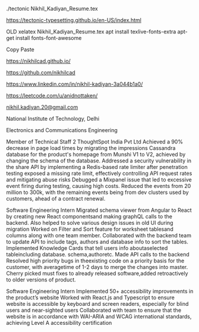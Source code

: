 ./tectonic Nikhil_Kadiyan_Resume.tex

https://tectonic-typesetting.github.io/en-US/index.html





OLD
xelatex Nikhil_Kadiyan_Resume.tex
apt install texlive-fonts-extra
apt-get install fonts-font-awesome


Copy Paste

https://nikhilcad.github.io/

https://github.com/nikhilcad

https://www.linkedin.com/in/nikhil-kadiyan-3a044b1a0/

https://leetcode.com/u/anidnottaken/

nikhil.kadiyan.20@gmail.com

National Institute of Technology, Delhi

Electronics and Communications Engineering

Member of Technical Staff 2
ThoughtSpot India Pvt Ltd
Achieved a 90% decrease in page load times by migrating the impressions Cassandra database for the product's homepage from Munshi V1 to V2, achieved by changing the schema of the database.
Addressed a security vulnerability in the share API by implementing a Redis-based rate limiter after penetration testing exposed a missing rate limit, effectively controlling API request rates and mitigating abuse risks
Debugged a Mixpanel issue that led to excessive event firing during testing, causing high costs. Reduced the events from 20 million to 300k, with the remaining events being from dev clusters used by customers, ahead of a contract renewal.


Software Engineering Intern
Migrated schema viewer from Angular to React by creating new React componentsand making graphQL calls to the backend. Also helped to solve various design issues in old UI during migration
Worked on Filter and Sort feature for worksheet tablesand columns along with one team member. Collaborated with the backend team to update API to include tags, authors and database info to sort the tables.
Implemented Knowledge Cards that tell users info aboutaselected tableincluding database. schema,authoretc. Made API calls to the backend
Resolved high priority bugs in theexisting code on a priority basis for the customer, with averagetime of 1-2 days to merge the changes into master. Cherry picked must fixes to already released software,added retroactively to older versions of product.

Software Engineering Intern
Implemented 50+ accessibility improvements in the product’s website
Worked with React.js and Typescript to ensure website is accessible by keyboard and screen readers, especially for blind users and near-sighted users
Collaborated with team to ensure that the website is in accordance with WAI-ARIA and WCAG international standards, achieving Level A accessibility certification
